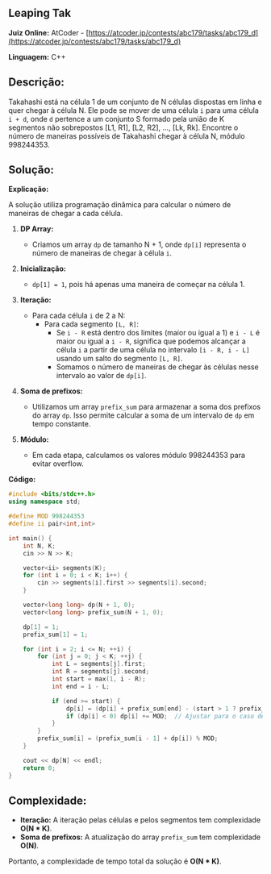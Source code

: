 ## Leaping Tak

**Juiz Online:** AtCoder - [https://atcoder.jp/contests/abc179/tasks/abc179_d](https://atcoder.jp/contests/abc179/tasks/abc179_d)

**Linguagem:** C++

## Descrição:

Takahashi está na célula 1 de um conjunto de N células dispostas em linha e quer chegar à célula N. Ele pode se mover de uma célula `i` para uma célula `i + d`, onde `d` pertence a um conjunto S formado pela união de K segmentos não sobrepostos [L1, R1], [L2, R2], ..., [Lk, Rk]. Encontre o número de maneiras possíveis de Takahashi chegar à célula N, módulo 998244353.

## Solução:

**Explicação:**

A solução utiliza programação dinâmica para calcular o número de maneiras de chegar a cada célula.

1. **DP Array:**
   - Criamos um array `dp` de tamanho N + 1, onde `dp[i]` representa o número de maneiras de chegar à célula `i`.

2. **Inicialização:**
   - `dp[1] = 1`, pois há apenas uma maneira de começar na célula 1.

3. **Iteração:**
   - Para cada célula `i` de 2 a N:
     - Para cada segmento `[L, R]`:
       - Se `i - R` está dentro dos limites (maior ou igual a 1) e `i - L` é maior ou igual a `i - R`, significa que podemos alcançar a célula `i` a partir de uma célula no intervalo `[i - R, i - L]` usando um salto do segmento `[L, R]`.
       - Somamos o número de maneiras de chegar às células nesse intervalo ao valor de `dp[i]`.

4. **Soma de prefixos:**
   - Utilizamos um array `prefix_sum` para armazenar a soma dos prefixos do array `dp`. Isso permite calcular a soma de um intervalo de `dp` em tempo constante.

5. **Módulo:**
   - Em cada etapa, calculamos os valores módulo 998244353 para evitar overflow.

**Código:**

```c++
#include <bits/stdc++.h>
using namespace std;

#define MOD 998244353
#define ii pair<int,int>

int main() {
    int N, K;
    cin >> N >> K;

    vector<ii> segments(K);
    for (int i = 0; i < K; i++) {
        cin >> segments[i].first >> segments[i].second; 
    }

    vector<long long> dp(N + 1, 0);
    vector<long long> prefix_sum(N + 1, 0); 

    dp[1] = 1;
    prefix_sum[1] = 1;

    for (int i = 2; i <= N; ++i) {
        for (int j = 0; j < K; ++j) {
            int L = segments[j].first;
            int R = segments[j].second;
            int start = max(1, i - R);
            int end = i - L;

            if (end >= start) {
                dp[i] = (dp[i] + prefix_sum[end] - (start > 1 ? prefix_sum[start - 1] : 0)) % MOD;
                if (dp[i] < 0) dp[i] += MOD;  // Ajustar para o caso de valores negativos
            }
        }
        prefix_sum[i] = (prefix_sum[i - 1] + dp[i]) % MOD;
    }

    cout << dp[N] << endl;
    return 0;
}
```

## Complexidade:

* **Iteração:** A iteração pelas células e pelos segmentos tem complexidade **O(N * K)**.
* **Soma de prefixos:** A atualização do array `prefix_sum` tem complexidade **O(N)**.

Portanto, a complexidade de tempo total da solução é **O(N * K)**.
